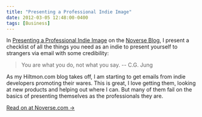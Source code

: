 ```yaml
---
title: "Presenting a Professional Indie Image"
date: 2012-03-05 12:48:00-0400
tags: [Business]
---
```


In [Presenting a Professional Indie Image](https://www.noverse.com/blog/2012/03/presenting-a-professional-indie-image/) on the [Noverse Blog](https://www.noverse.com), I present a checklist of all the things you need as an indie to present yourself to strangers via email with some credibility:

> You are what you do, not what you say. -- C.G. Jung

As my Hiltmon.com blog takes off, I am starting to get emails from indie developers promoting their wares. This is great, I love getting them, looking at new products and helping out where I can. But many of them fail on the basics of presenting themselves as the professionals they are.

<footer><a rel="full-article" href="https://www.noverse.com/blog/2012/03/presenting-a-professional-indie-image/">Read on at Noverse.com &rarr;</a></footer>
